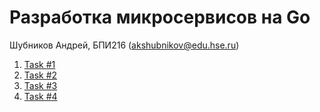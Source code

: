 # Разработка микросервисов на Go
Шубников Андрей, БПИ216 ([akshubnikov@edu.hse.ru](mailto:akshubnikov@edu.hse.ru))

1. [Task #1](https://gitlab.com/shbov/hse-go/-/tree/task1)
2. [Task #2](https://gitlab.com/shbov/hse-go/-/tree/task2)
3. [Task #3](https://gitlab.com/shbov/hse-go/-/tree/task3)
4. [Task #4](https://gitlab.com/shbov/hse-go/-/tree/task4)
